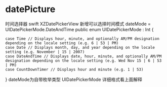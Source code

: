 # datePicture
时间选择器 swift
XZDatePickerView 
新增可以选择时间模式
dateMode = UIDatePickerMode.DateAndTime
public enum UIDatePickerMode : Int {
    
    case Time // Displays hour, minute, and optionally AM/PM designation depending on the locale setting (e.g. 6 | 53 | PM)
    case Date // Displays month, day, and year depending on the locale setting (e.g. November | 15 | 2007)
    case DateAndTime // Displays date, hour, minute, and optionally AM/PM designation depending on the locale setting (e.g. Wed Nov 15 | 6 | 53 | PM)
    case CountDownTimer // Displays hour and minute (e.g. 1 | 53)
}
dateMode为自带枚举类型 UIDatePickerMode 详细格式看上面解释

